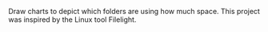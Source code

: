 Draw charts to depict which folders are using how much space. This project was inspired by the Linux tool Filelight.